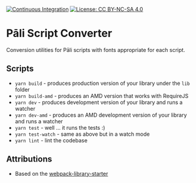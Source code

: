 [![Continuous Integration](https://github.com/Path-Nirvana-Foundation/pali-script-converter/workflows/Continuous%20Integration/badge.svg)](https://github.com/Path-Nirvana-Foundation/pali-script-converter/actions?query=workflow%3A%22Continuous+Integration%22) [![License: CC BY-NC-SA 4.0](https://img.shields.io/badge/License-CC%20BY--NC--SA%204.0-lightgrey.svg)](https://creativecommons.org/licenses/by-nc-sa/4.0/)

# Pāli Script Converter

Conversion utilities for Pāli scripts with fonts appropriate for each script.

## Scripts

* `yarn build` - produces production version of your library under the `lib` folder
* `yarn build-amd` - produces an AMD version that works with RequireJS
* `yarn dev` - produces development version of your library and runs a watcher
* `yarn dev-amd` - produces an AMD development version of your library and runs a watcher
* `yarn test`  - well ... it runs the tests :)
* `yarn test-watch` - same as above but in a watch mode
* `yarn lint`  - lint the codebase

## Attributions
- Based on the [webpack-library-starter](https://github.com/krasimir/webpack-library-starter)

